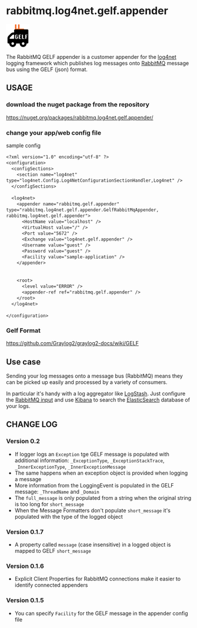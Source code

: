 rabbitmq.log4net.gelf.appender
==============================
![Logo](/logo.png "Logo")

The RabbitMQ GELF appender is a customer appender for the [log4net](http://logging.apache.org/log4net/) logging framework which publishes log messages onto [RabbitMQ](http://www.rabbitmq.com/) message bus using the GELF (json) format.

## USAGE

### download the nuget package from the repository
https://nuget.org/packages/rabbitmq.log4net.gelf.appender/

### change your app/web config file

sample config
```  
<?xml version="1.0" encoding="utf-8" ?>
<configuration>
  <configSections>
    <section name="log4net" type="log4net.Config.Log4NetConfigurationSectionHandler,Log4net" />
  </configSections>
  
  <log4net>
    <appender name="rabbitmq.gelf.appender" type="rabbitmq.log4net.gelf.appender.GelfRabbitMqAppender, rabbitmq.log4net.gelf.appender">
      <HostName value="localhost" />
      <VirtualHost value="/" />
      <Port value="5672" />
      <Exchange value="log4net.gelf.appender" />
      <Username value="guest" />
      <Password value="guest" />
      <Facility value="sample-application" />
    </appender>

   
    <root>
      <level value="ERROR" />
      <appender-ref ref="rabbitmq.gelf.appender" />
    </root>
  </log4net>

</configuration>
```  

### Gelf Format 
https://github.com/Graylog2/graylog2-docs/wiki/GELF

## Use case

Sending your log messages onto a message bus (RabbitMQ) means they can be picked up easily and processed by a variety of consumers.

In particular it's handy with a log aggregator like [LogStash](http://logstash.net/). Just configure the [RabbitMQ input](http://logstash.net/docs/1.2.2/inputs/rabbitmq) and use [Kibana](http://www.elasticsearch.org/overview/kibana/) to search the [ElasticSearch](http://www.elasticsearch.org/overview/) database of your logs.

## CHANGE LOG

### Version 0.2

 * If logger logs an `Exception` tge GELF message is populated with additional information: `_ExceptionType`, `_ExceptionStackTrace`, `_InnerExceptionType`, `_InnerExceptionMessage`
 * The same happens when an exception object is provided when logging a message
 * More information from the LoggingEvent is populated in the GELF message: `_ThreadName` and `_Domain`
 * The `full_message` is only populated from a string when the original string is too long for `short_message`
 * When the Message Formatters don't populate `short_message` it's populated with the type of the logged object

### Version 0.1.7

 * A property called `message` (case insensitive) in a logged object is mapped to GELF `short_message`

### Version 0.1.6

 * Explicit Client Properties for RabbitMQ connections make it easier to identify connected appenders

### Version 0.1.5

 * You can specify `Facility` for the GELF message in the appender config file
